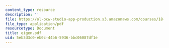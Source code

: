 ```yaml
---
content_type: resource
description: ''
file: https://ol-ocw-studio-app-production.s3.amazonaws.com/courses/18-996-random-matrix-theory-and-its-applications-spring-2004/5eb3d3c0eb0c44b65936bbc06087df1e_eigen.pdf
file_type: application/pdf
resourcetype: Document
title: eigen.pdf
uid: 5eb3d3c0-eb0c-44b6-5936-bbc06087df1e
---
```

